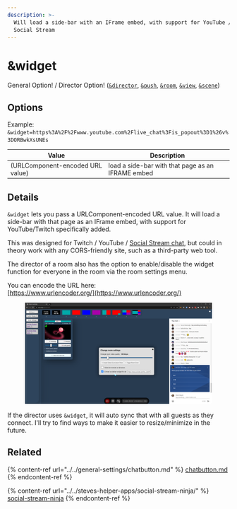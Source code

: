 ```yaml
---
description: >-
  Will load a side-bar with an IFrame embed, with support for YouTube / Twitch /
  Social Stream
---
```


# \&widget

General Option! / Director Option! ([`&director`](../../viewers-settings/director.md), [`&push`](../../source-settings/push.md), [`&room`](../../general-settings/room.md), [`&view`](../view-parameters/view.md), [`&scene`](../view-parameters/scene.md))

## Options

Example: `&widget=https%3A%2F%2Fwww.youtube.com%2Flive_chat%3Fis_popout%3D1%26v%3DORBwkXsUNEs`

<table><thead><tr><th width="208">Value</th><th>Description</th></tr></thead><tbody><tr><td>(URLComponent-encoded URL value)</td><td>load a side-bar with that page as an IFRAME embed</td></tr></tbody></table>

## Details

`&widget` lets you pass a URLComponent-encoded URL value. It will load a side-bar with that page as an IFrame embed, with support for YouTube/Twitch specifically added.

This was designed for Twitch / YouTube / [Social Stream chat](../../steves-helper-apps/social-stream-ninja/), but could in theory work with any CORS-friendly site, such as a third-party web tool.

The director of a room also has the option to enable/disable the widget function for everyone in the room via the room settings menu.

You can encode the URL here:\
[https://www.urlencoder.org/](https://www.urlencoder.org/)

<figure><img src="../../.gitbook/assets/image (7) (1) (1) (3) (1).png" alt=""><figcaption></figcaption></figure>

If the director uses `&widget`, it will auto sync that with all guests as they connect. I'll try to find ways to make it easier to resize/minimize in the future.

## Related

{% content-ref url="../../general-settings/chatbutton.md" %}
[chatbutton.md](../../general-settings/chatbutton.md)
{% endcontent-ref %}

{% content-ref url="../../steves-helper-apps/social-stream-ninja/" %}
[social-stream-ninja](../../steves-helper-apps/social-stream-ninja/)
{% endcontent-ref %}
